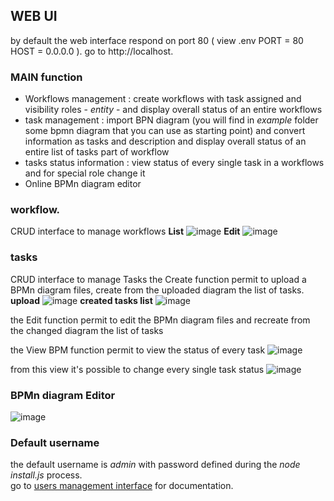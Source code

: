 ## WEB UI
by default the web interface respond on port 80 ( view .env PORT = 80 HOST = 0.0.0.0 ).
go to http://localhost.

### MAIN function
* Workflows management : create workflows with task assigned and visibility roles - _entity_ - and display overall status of an entire workflows
* task management : import BPN diagram (you will find in _example_ folder some bpmn diagram that you can use as starting point) and convert information as tasks and description and display overall status of an entire list of tasks part of workflow
* tasks status information : view status of every single task in a workflows and for special role change it
* Online BPMn diagram editor

### workflow.
CRUD interface to manage workflows
**List**
![image](https://user-images.githubusercontent.com/44255116/189895835-ed923274-0ec6-4853-be83-cca2a64c2ac3.png)
**Edit**
![image](https://user-images.githubusercontent.com/44255116/189896656-a3506ac3-801d-42f8-9256-d6b9f41192df.png)

### tasks
CRUD interface to manage Tasks
the Create function permit to upload a BPMn diagram files, create from the uploaded diagram the list of tasks.
**upload**
![image](https://user-images.githubusercontent.com/44255116/189896828-c9548e08-5302-4a09-8c08-417496665fa5.png)
**created tasks list**
![image](https://user-images.githubusercontent.com/44255116/189896992-523bb3d2-f7aa-4f77-a217-7894fb62b788.png)

the Edit function permit to edit the BPMn diagram files and recreate from the changed diagram the list of tasks

the View BPM function permit to view the status of every task
![image](https://user-images.githubusercontent.com/44255116/189321073-8f1eaa5f-2b19-46a7-ad50-ce13b352474a.png)

from this view it's possible to change every single task status
![image](https://user-images.githubusercontent.com/44255116/189897510-1400dd15-b64e-449f-98cd-79ff4fa6efeb.png)

### BPMn diagram Editor
![image](https://user-images.githubusercontent.com/44255116/189895268-edb4117d-0399-4d53-b082-cde96a4d6fbc.png)

### Default username
the default username is _admin_ with password defined during the _node install.js_ process.<br>
go to [users management interface](users) for documentation.<br>
